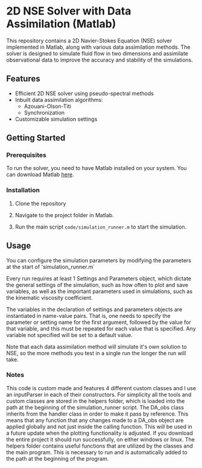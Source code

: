 # 2D NSE Solver with Data Assimilation (Matlab)

This repository contains a 2D Navier-Stokes Equation (NSE) solver implemented in Matlab, along with various data assimilation methods. 
The solver is designed to simulate fluid flow in two dimensions and assimilate observational data to improve the accuracy and stability of the simulations.

## Features

- Efficient 2D NSE solver using pseudo-spectral methods
- Inbuilt data assimilation algorithms:
  - Azouani-Olson-Titi
  - Synchronization
- Customizable simulation settings

## Getting Started

### Prerequisites

To run the solver, you need to have Matlab installed on your system. You can download Matlab [here](https://www.mathworks.com/products/matlab.html).

### Installation

1. Clone the repository

2. Navigate to the project folder in Matlab.

3. Run the main script `code/simulation_runner.m` to start the simulation.

## Usage

You can configure the simulation parameters by modifying the parameters at the start of 'simulation_runner.m`

Every run requires at least 1 Settings and Parameters object, which dictate the general settings of the simulation, such as how often to plot and save variables, as well as the important parameters used in simulations, such as the kinematic viscosity coefficient.

The variables in the declaration of settings and parameters objects are instantiated in name-value pairs. That is, one needs to specify the parameter or setting name for the first argument, followed by the value for that variable, and this must be repeated for each value that is specified. Any variable not specified will be set to a default value.

Note that each data assimilation method will simulate it's own solution to NSE, so the more methods you test in a single run the longer the run will take.

### Notes
This code is custom made and features 4 different custom classes and I use an inputParser in each of their constructors. For simplicity all the tools and custom classes are stored in the helpers folder, which is loaded into the path at the beginning of the simulation_runner script.
The DA_obs class inherits from the handler class in order to make it pass by reference. This means that any function that any changes made to a DA_obs object are applied globally and not just inside the calling function. This will be used in a future update when the plotting functionality is adjusted.
If you download the entire project it should run successfully, on either windows or linux.
The helpers folder contains useful functions that are utilized by the classes and the main program. This is necessary to run and is automatically added to the path at the beginning of the program.

